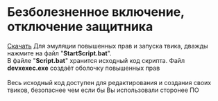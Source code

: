# Безболезненное включение, отключение защитника
[Скачать](https://downgit.github.io/#/home?url=https://github.com/awesome-windows11/windows11/tree/main/%D1%82%D0%B2%D0%B8%D0%BA%D0%B8/WindowsDefender)
Для эмуляции повышенных прав и запуска твика, дважды нажмите на файл "**StartScript.bat**". 
<br>
В файле "**Script.bat**" хранится исходный код скрипта. Файл **devxexec.exe** создаёт оболочку повышенных прав
<br><br>
Весь исходный код доступен для редактирования и создания своих твиков, безопаснее чем если бы Вы использовали сторонее ПО
